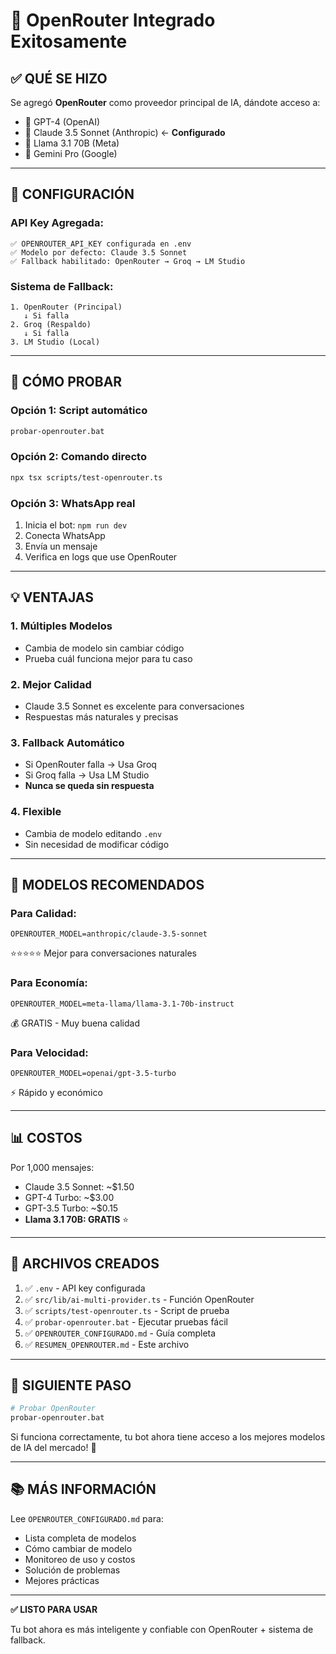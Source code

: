 # 🎉 OpenRouter Integrado Exitosamente

## ✅ QUÉ SE HIZO

Se agregó **OpenRouter** como proveedor principal de IA, dándote acceso a:
- 🤖 GPT-4 (OpenAI)
- 🧠 Claude 3.5 Sonnet (Anthropic) ← **Configurado**
- 🦙 Llama 3.1 70B (Meta)
- 💎 Gemini Pro (Google)

---

## 🔧 CONFIGURACIÓN

### API Key Agregada:
```
✅ OPENROUTER_API_KEY configurada en .env
✅ Modelo por defecto: Claude 3.5 Sonnet
✅ Fallback habilitado: OpenRouter → Groq → LM Studio
```

### Sistema de Fallback:
```
1. OpenRouter (Principal)
   ↓ Si falla
2. Groq (Respaldo)
   ↓ Si falla
3. LM Studio (Local)
```

---

## 🧪 CÓMO PROBAR

### Opción 1: Script automático
```bash
probar-openrouter.bat
```

### Opción 2: Comando directo
```bash
npx tsx scripts/test-openrouter.ts
```

### Opción 3: WhatsApp real
1. Inicia el bot: `npm run dev`
2. Conecta WhatsApp
3. Envía un mensaje
4. Verifica en logs que use OpenRouter

---

## 💡 VENTAJAS

### 1. Múltiples Modelos
- Cambia de modelo sin cambiar código
- Prueba cuál funciona mejor para tu caso

### 2. Mejor Calidad
- Claude 3.5 Sonnet es excelente para conversaciones
- Respuestas más naturales y precisas

### 3. Fallback Automático
- Si OpenRouter falla → Usa Groq
- Si Groq falla → Usa LM Studio
- **Nunca se queda sin respuesta**

### 4. Flexible
- Cambia de modelo editando `.env`
- Sin necesidad de modificar código

---

## 🎯 MODELOS RECOMENDADOS

### Para Calidad:
```env
OPENROUTER_MODEL=anthropic/claude-3.5-sonnet
```
⭐⭐⭐⭐⭐ Mejor para conversaciones naturales

### Para Economía:
```env
OPENROUTER_MODEL=meta-llama/llama-3.1-70b-instruct
```
💰 GRATIS - Muy buena calidad

### Para Velocidad:
```env
OPENROUTER_MODEL=openai/gpt-3.5-turbo
```
⚡ Rápido y económico

---

## 📊 COSTOS

Por 1,000 mensajes:
- Claude 3.5 Sonnet: ~$1.50
- GPT-4 Turbo: ~$3.00
- GPT-3.5 Turbo: ~$0.15
- **Llama 3.1 70B: GRATIS** ⭐

---

## 📁 ARCHIVOS CREADOS

1. ✅ `.env` - API key configurada
2. ✅ `src/lib/ai-multi-provider.ts` - Función OpenRouter
3. ✅ `scripts/test-openrouter.ts` - Script de prueba
4. ✅ `probar-openrouter.bat` - Ejecutar pruebas fácil
5. ✅ `OPENROUTER_CONFIGURADO.md` - Guía completa
6. ✅ `RESUMEN_OPENROUTER.md` - Este archivo

---

## 🚀 SIGUIENTE PASO

```bash
# Probar OpenRouter
probar-openrouter.bat
```

Si funciona correctamente, tu bot ahora tiene acceso a los mejores modelos de IA del mercado! 🎉

---

## 📚 MÁS INFORMACIÓN

Lee `OPENROUTER_CONFIGURADO.md` para:
- Lista completa de modelos
- Cómo cambiar de modelo
- Monitoreo de uso y costos
- Solución de problemas
- Mejores prácticas

---

**✅ LISTO PARA USAR**

Tu bot ahora es más inteligente y confiable con OpenRouter + sistema de fallback.
